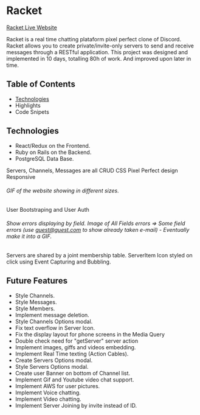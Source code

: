 # Racket

[Racket Live Website](https://racket-discord.herokuapp.com/)

Racket is a real time chatting plataform pixel perfect clone of Discord. Racket allows you to create private/invite-only servers to send and receive messages through a RESTful application.
This project was designed and implemented in 10 days, totalling 80h of work. And improved upon later in time.

## Table of Contents
* [Technologies](#technologies)
* Highlights
* Code Snipets


## Technologies
  * React/Redux on the Frontend.
  * Ruby on Rails on the Backend.
  * PostgreSQL Data Base.
  
Servers, Channels, Messages are all CRUD
CSS Pixel Perfect design
Responsive
  ###### GIF of the website showing in different sizes.
User Bootstraping and User Auth
  ###### Show errors displaying by field. Image of All Fields errors => Some field errors (use guest@guest.com to show already taken e-mail) - Eventually make it into a GIF.
Servers are shared by a joint membership table.
ServerItem Icon styled on click using Event Capturing and Bubbling.


## Future Features
  * Style Channels.
  * Style Messages.
  * Style Members.
  * Implement message deletion.
  * Style Channels Options modal.
  * Fix text overflow in Server Icon.
  * Fix the display layout for phone screens in the Media Query
  * Double check need for "getServer" server action
  * Implement images, giffs and videos embedding.
  * Implement Real Time texting (Action Cables).
  * Create Servers Options modal.
  * Style Servers Options modal.
  * Create user Banner on bottom of Channel list.
  * Implement Gif and Youtube video chat support.
  * Implement AWS for user pictures.
  * Implement Voice chatting.
  * Implement Video chatting.
  * Implement Server Joining by invite instead of ID.
